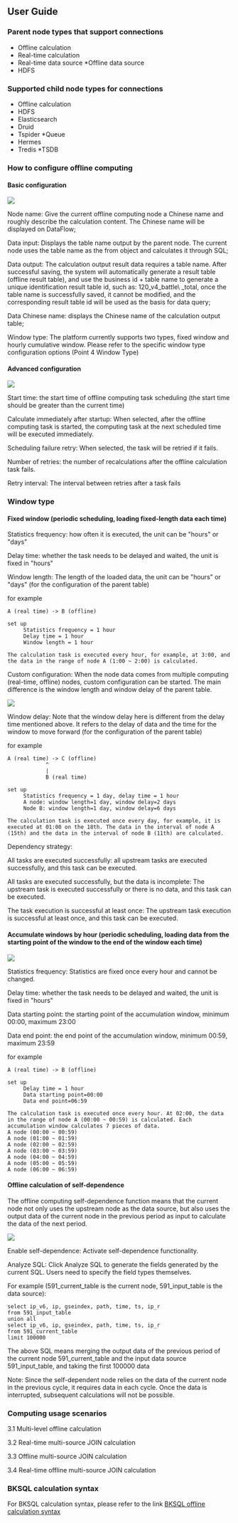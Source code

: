 ## User Guide

### Parent node types that support connections

* Offline calculation
* Real-time calculation
* Real-time data source
*Offline data source
* HDFS

### Supported child node types for connections

* Offline calculation
* HDFS
* Elasticsearch
* Druid
* Tspider
*Queue
* Hermes
* Tredis
*TSDB

### How to configure offline computing

#### Basic configuration

![](../../../assets/dataflow/dataflow_batch_config.png)

Node name: Give the current offline computing node a Chinese name and roughly describe the calculation content. The Chinese name will be displayed on DataFlow;

Data input: Displays the table name output by the parent node. The current node uses the table name as the from object and calculates it through SQL;

Data output: The calculation output result data requires a table name. After successful saving, the system will automatically generate a result table (offline result table), and use the business id + table name to generate a unique identification result table id, such as: 120\_v4\_battle\ _total, once the table name is successfully saved, it cannot be modified, and the corresponding result table id will be used as the basis for data query;

Data Chinese name: displays the Chinese name of the calculation output table;

Window type: The platform currently supports two types, fixed window and hourly cumulative window. Please refer to the specific window type configuration options (Point 4 Window Type)

#### Advanced configuration

![](../../../assets/dataflow/dataflow_batch_advanced_config.png)

Start time: the start time of offline computing task scheduling (the start time should be greater than the current time)

Calculate immediately after startup: When selected, after the offline computing task is started, the computing task at the next scheduled time will be executed immediately.

Scheduling failure retry: When selected, the task will be retried if it fails.

Number of retries: the number of recalculations after the offline calculation task fails.

Retry interval: The interval between retries after a task fails

### Window type

#### Fixed window (periodic scheduling, loading fixed-length data each time)

Statistics frequency: how often it is executed, the unit can be "hours" or "days"

Delay time: whether the task needs to be delayed and waited, the unit is fixed in "hours"

Window length: The length of the loaded data, the unit can be "hours" or "days" (for the configuration of the parent table)

for example

```plain
A (real time) -> B (offline)

set up
     Statistics frequency = 1 hour
     Delay time = 1 hour
     Window length = 1 hour

The calculation task is executed every hour, for example, at 3:00, and the data in the range of node A (1:00 ~ 2:00) is calculated.
```

Custom configuration: When the node data comes from multiple computing (real-time, offline) nodes, custom configuration can be started. The main difference is the window length and window delay of the parent table.

![](../../../assets/dataflow/dataflow_batch_window_custom.png)

Window delay: Note that the window delay here is different from the delay time mentioned above. It refers to the delay of data and the time for the window to move forward (for the configuration of the parent table)

for example

```plain
A (real time) -> C (offline)
            ^
            |
            B (real time)

set up
     Statistics frequency = 1 day, delay time = 1 hour
     A node: window length=1 day, window delay=2 days
     Node B: window length=1 day, window delay=6 days

The calculation task is executed once every day, for example, it is executed at 01:00 on the 18th. The data in the interval of node A (15th) and the data in the interval of node B (11th) are calculated.
```

Dependency strategy:

All tasks are executed successfully: all upstream tasks are executed successfully, and this task can be executed.

All tasks are executed successfully, but the data is incomplete: The upstream task is executed successfully or there is no data, and this task can be executed.

The task execution is successful at least once: The upstream task execution is successful at least once, and this task can be executed.

#### Accumulate windows by hour (periodic scheduling, loading data from the starting point of the window to the end of the window each time)

![](../../../assets/dataflow/dataflow_batch_accumulate.png)

Statistics frequency: Statistics are fixed once every hour and cannot be changed.

Delay time: whether the task needs to be delayed and waited, the unit is fixed in "hours"

Data starting point: the starting point of the accumulation window, minimum 00:00, maximum 23:00

Data end point: the end point of the accumulation window, minimum 00:59, maximum 23:59

for example

```plain
A (real time) -> B (offline)

set up
     Delay time = 1 hour
     Data starting point=00:00
     Data end point=06:59

The calculation task is executed once every hour. At 02:00, the data in the range of node A (00:00 ~ 00:59) is calculated. Each accumulation window calculates 7 pieces of data.
A node (00:00 ~ 00:59)
A node (01:00 ~ 01:59)
A node (02:00 ~ 02:59)
A node (03:00 ~ 03:59)
A node (04:00 ~ 04:59)
A node (05:00 ~ 05:59)
A node (06:00 ~ 06:59)
```

#### Offline calculation of self-dependence

The offline computing self-dependence function means that the current node not only uses the upstream node as the data source, but also uses the output data of the current node in the previous period as input to calculate the data of the next period.

![](../../../assets/dataflow/batch_self_dependency_enable.png)

Enable self-dependence: Activate self-dependence functionality.

Analyze SQL: Click Analyze SQL to generate the fields generated by the current SQL. Users need to specify the field types themselves.

For example (591_current_table is the current node, 591_input_table is the data source):
```
select ip_v6, ip, gseindex, path, time, ts, ip_r
from 591_input_table
union all
select ip_v6, ip, gseindex, path, time, ts, ip_r
from 591_current_table
limit 100000
```
The above SQL means merging the output data of the previous period of the current node 591_current_table and the input data source 591_input_table, and taking the first 100000 data

Note: Since the self-dependent node relies on the data of the current node in the previous cycle, it requires data in each cycle. Once the data is interrupted, subsequent calculations will not be possible.

### Computing usage scenarios

3.1 Multi-level offline calculation

3.2 Real-time multi-source JOIN calculation

3.3 Offline multi-source JOIN calculation

3.4 Real-time offline multi-source JOIN calculation

### BKSQL calculation syntax

For BKSQL calculation syntax, please refer to the link [BKSQL offline calculation syntax](../bksql-function/batch-processing.md)